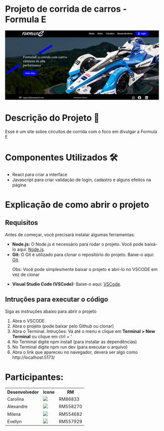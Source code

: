 <h1>Projeto de corrida de carros - Formula E</h1>
<p>

![](src/imagens/fotoHome.png)

<h1>Descrição do Projeto 📝</h1>

<p> Esse é um site sobre circuitos de corrida com o foco em divulgar a Formula E </h1>

<h1>Componentes Utilizados 🛠️</h1>
<ul>
<li>React para criar a interface</li>
<li>Javascript para criar validação de login, cadastro e alguns efeitos na página</li>
</ul>

<h1>Explicação de como abrir o projeto</h1>

<h2>Requisitos</h2>
<p>Antes de começar, você precisará instalar algumas ferramentas:</p>

<ul>
  <li><b>Node.js:</b> O Node.js é necessário para rodar o projeto. Você pode baixá-lo aqui: <a href="https://nodejs.org/">Node.js</a>.</li>
  <li><b>Git:</b> O Git é utilizado para clonar o repositório do projeto. Baixe-o aqui: <a href="https://git-scm.com/">Git</a>.</li>
 <p>Obs: Você pode simplesmente baixar o projeto e abri-lo no VSCODE em vez de clonar </p>
  <li><b>Visual Studio Code (VSCode):</b> Baixe-o aqui: <a href="https://code.visualstudio.com/">VSCode</a>.</li>
</ul>

<h2>Intruções para executar o código</h2>
<p>Siga as instruções abaixo para abrir o projeto</p>
<ol>
  <li>Abra o VSCODE.</li>
  <li>Abra o projeto (pode baixar pelo Github ou clonar)</li>
  <li>Abra o Terminal. Intruções: </b> Vá até o menu e clique em <b>Terminal > New Terminal</b> ou clique em ctrl + ' </li>
  <li>No Terminal digite npm install (para instalar as dependências)</li>
  <li>No Terminal digite npm run dev (para executar o arquivo)</li>
  <li>Abra o link que apareceu no navegador, deverá ser algo como http://localhost:5173/</li>

</ol>


# Participantes:

<table>
<tr>
<th>Desenvolvedor</th>
<th>Icone</th>
<th>RM</th>
</tr>
<tr></tr>
<td>Carolina </td>
<td><a href="https://github.com/Linasferraz"><img src="https://avatars.githubusercontent.com/u/161864076?v=4" height="50" style="max-width: 100%;"></a></td>
<td>RM86833</td>
<tr>
<td>Alexandre </td>
<td><a href="https://github.com/alefaria577"><img src="https://avatars.githubusercontent.com/u/132949575?v=4" height="50" style="max-width: 100%;"></a></td>
<td>RM558270</td>
 </tr>
<tr>
<td>Milena</td>
<td><a href="https://github.com/MilenaCodinhoto"><img src="https://avatars.githubusercontent.com/u/19381239?v=4" height="50" style="max-width: 100%;"></a></td>
<td>RM554682</td>
 </tr>
 <tr>
<td>Evellyn</td>
<td><a href="https://github.com/evojeda"><img src="https://avatars.githubusercontent.com/u/162588593?v=4" height="50" style="max-width: 100%;"></a></td>
<td>RM557929</td>
 </tr>
</table>
</p>
